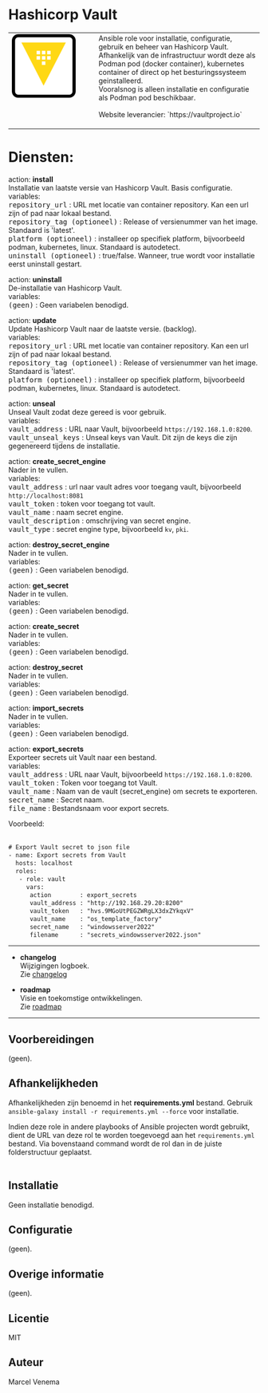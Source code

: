 # Hashicorp Vault

<table border="0">
  <tr>
    <td width="160px" valign="top"><img src="media/icon_vault.png" align="left" height="128" width="128" /></td>
    <td>Ansible role voor installatie, configuratie, gebruik en beheer van Hashicorp Vault.<br/>
        Afhankelijk van de infrastructuur wordt deze als Podman pod (docker container), kubernetes container of direct op het besturingssysteem geinstalleerd.<br/>
        Vooralsnog is alleen installatie en configuratie als Podman pod beschikbaar.<br/>
        <br/>
        Website leverancier: `https://vaultproject.io`<br/>
        <br/>
    </td>
  </tr>
</table>

# Diensten:


action: **install**<br/>
Installatie van laatste versie van Hashicorp Vault. Basis configuratie.<br/>
variables:<br/>
<kbd>repository_url</kbd> : URL met locatie van container repository. Kan een url zijn of pad naar lokaal bestand.<br/>
<kbd>repository_tag (optioneel)</kbd> : Release of versienummer van het image. Standaard is 'latest'.<br/>
<kbd>platform (optioneel)</kbd> : installeer op specifiek platform, bijvoorbeeld podman, kubernetes, linux. Standaard is autodetect.<br/>
<kbd>uninstall (optioneel)</kbd> : true/false. Wanneer, true wordt voor installatie eerst uninstall gestart.<br/>


action: **uninstall**<br/>
De-installatie van Hashicorp Vault.<br/>
variables:<br/>
<kbd>(geen)</kbd> : Geen variabelen benodigd.<br/>


action: **update**<br/>
Update Hashicorp Vault naar de laatste versie. (backlog).<br/>
variables:<br/>
<kbd>repository_url</kbd> : URL met locatie van container repository. Kan een url zijn of pad naar lokaal bestand.<br/>
<kbd>repository_tag (optioneel)</kbd> : Release of versienummer van het image. Standaard is 'latest'.<br/>
<kbd>platform (optioneel)</kbd> : installeer op specifiek platform, bijvoorbeeld podman, kubernetes, linux. Standaard is autodetect.<br/>


action: **unseal**<br/>
Unseal Vault zodat deze gereed is voor gebruik.<br/>
variables:<br/>
<kbd>vault_address</kbd> : URL naar Vault, bijvoorbeeld `https://192.168.1.0:8200`.<br/>
<kbd>vault_unseal_keys</kbd> : Unseal keys van Vault. Dit zijn de keys die zijn gegenereerd tijdens de installatie.<br/>


action: **create_secret_engine**<br/>
Nader in te vullen.<br/>
variables:<br/>
<kbd>vault_address</kbd> : url naar vault adres voor toegang vault, bijvoorbeeld `http://localhost:8081`<br/>
<kbd>vault_token</kbd> : token voor toegang tot vault.<br/>
<kbd>vault_name</kbd> : naam secret engine.<br/>
<kbd>vault_description</kbd> : omschrijving van secret engine.<br/>
<kbd>vault_type</kbd> : secret engine type, bijvoorbeeld `kv`, `pki`.<br/>


action: **destroy_secret_engine**<br/>
Nader in te vullen.<br/>
variables:<br/>
<kbd>(geen)</kbd> : Geen variabelen benodigd.<br/>


action: **get_secret**<br/>
Nader in te vullen.<br/>
variables:<br/>
<kbd>(geen)</kbd> : Geen variabelen benodigd.<br/>


action: **create_secret**<br/>
Nader in te vullen.<br/>
variables:<br/>
<kbd>(geen)</kbd> : Geen variabelen benodigd.<br/>


action: **destroy_secret**<br/>
Nader in te vullen.<br/>
variables:<br/>
<kbd>(geen)</kbd> : Geen variabelen benodigd.<br/>


action: **import_secrets**<br/>
Nader in te vullen.<br/>
variables:<br/>
<kbd>(geen)</kbd> : Geen variabelen benodigd.<br/>


action: **export_secrets**<br/>
Exporteer secrets uit Vault naar een bestand.<br/>
variables:<br/>
<kbd>vault_address</kbd> : URL naar Vault, bijvoorbeeld `https://192.168.1.0:8200`.<br/>
<kbd>vault_token</kbd> : Token voor toegang tot Vault.<br/>
<kbd>vault_name</kbd> : Naam van de vault (secret_engine) om secrets te exporteren.<br/>
<kbd>secret_name</kbd> : Secret naam.<br/>
<kbd>file_name</kbd> : Bestandsnaam voor export secrets.<br/>


Voorbeeld:
```

# Export Vault secret to json file
- name: Export secrets from Vault
  hosts: localhost
  roles:
   - role: vault
     vars:
      action        : export_secrets
      vault_address : "http://192.168.29.20:8200"
      vault_token   : "hvs.9MGoUtPEGZWRgLX3dxZYkqxV"
      vault_name    : "os_template_factory"
      secret_name   : "windowsserver2022"
      filename      : "secrets_windowsserver2022.json"

```

***

- **changelog**<br/>
  Wijzigingen logboek.<br/>
  Zie [changelog](CHANGELOG.md)<br/>



- **roadmap**<br/>
  Visie en toekomstige ontwikkelingen.<br/>
  Zie [roadmap](ROADMAP.md)<br/>


***


## Voorbereidingen
(geen).<br/>



## Afhankelijkheden
Afhankelijkheden zijn benoemd in het **requirements.yml** bestand. Gebruik `ansible-galaxy install -r requirements.yml --force` voor installatie.<br/>

Indien deze role in andere playbooks of Ansible projecten wordt gebruikt, dient de URL van deze rol te worden toegevoegd aan het `requirements.yml` bestand. Via bovenstaand command wordt de rol dan in de juiste folderstructuur geplaatst.<br/>
<br/>

## Installatie
Geen installatie benodigd.<br/>



## Configuratie
(geen).<br/>



## Overige informatie
(geen).<br/>



## Licentie
MIT



## Auteur
Marcel Venema
